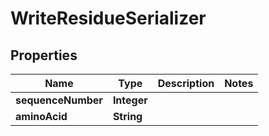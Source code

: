 
# WriteResidueSerializer

## Properties
Name | Type | Description | Notes
------------ | ------------- | ------------- | -------------
**sequenceNumber** | **Integer** |  | 
**aminoAcid** | **String** |  | 



